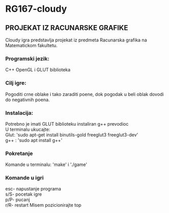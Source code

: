 # RG167-cloudy

## PROJEKAT IZ RACUNARSKE GRAFIKE

Cloudy igra predstavlja projekat iz predmeta Racunarska grafika na Matematickom fakultetu.

### Programski jezik: 
C++ OpenGL i GLUT biblioteka
### Cilj igre: 
Pogoditi crne oblake i tako zaraditi poene, dok pogodak u beli oblak dovodi do negativnih poena.
### Instalacija: 
Potrebno je imati GLUT biblioteku instaliran g++ prevodioc  
U terminalu ukucajte:  
Glut: 'sudo apt-get install binutils-gold freeglut3 freeglut3-dev'  
g++ : 'sudo apt install g++'  
### Pokretanje
Komande u terminalu: 'make' i './game'
### Komande u igri
esc- napustanje programa  
s/S- pocetak igre  
p/P- pucanj  
r/R- restart
Misem pozicionirajte top  

